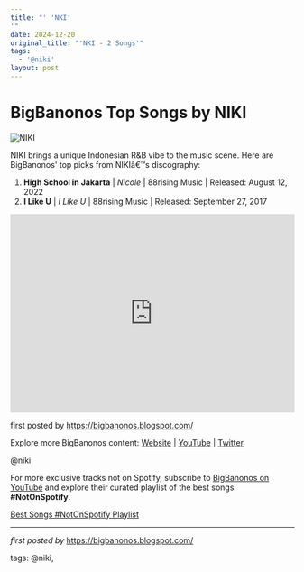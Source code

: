 ```yaml
---
title: "' 'NKI'
'"
date: 2024-12-20
original_title: "'NKI - 2 Songs'"
tags:
  - '@niki'
layout: post
---
```

<h1>BigBanonos Top Songs by NIKI</h1>
<img src="https://equatemagazine.com/wp-content/uploads/2022/08/Equate_Stories-1080x1080_Equate_watermark-02-1-1000x1000.jpg" alt="NIKI"> <p>NIKI brings a unique Indonesian R&B vibe to the music scene. Here are BigBanonos' top picks from NIKIâ€™s discography:</p> <ol> <li><strong>High School in Jakarta</strong> | <em>Nicole</em> | 88rising Music | Released: August 12, 2022</li> <li><strong>I Like U</strong> | <em>I Like U</em> | 88rising Music | Released: September 27, 2017</li>
</ol> <div> <iframe src="https://open.spotify.com/embed/playlist/5OX9fYrZHizIWBX45ACI9O?utm_source=generator" width="100%" height="352" frameborder="0" allow="autoplay; clipboard-write; encrypted-media; fullscreen; picture-in-picture" loading="lazy"></iframe>
</div> <p>first posted by <a href="https://bigbanonos.blogspot.com/">https://bigbanonos.blogspot.com/</a></p> <div> <p>Explore more BigBanonos content: <a href="https://bigbanonos.blogspot.com/">Website</a> | <a href="https://www.youtube.com/@BigBanonos">YouTube</a> | <a href="https://x.com/bigbanonos">Twitter</a></p>
</div> <!-- Tags -->
<p>@niki</p>


<!--Subscribe and Playlist Links-->
<div>
    <p>For more exclusive tracks not on Spotify, subscribe to <a href="https://www.youtube.com/@BigBanonos" target="_blank">BigBanonos on YouTube</a> and explore their curated playlist of the best songs <strong>#NotOnSpotify</strong>.</p>
    <p><a href="https://www.youtube.com/playlist?list=PLtuNtuTatqI0kFahUCbtbfenC_ET5O_tr" target="_blank">Best Songs #NotOnSpotify Playlist<br /></a></p></div>

<hr />

<p><em>first posted by</em> <a href="https://bigbanonos.blogspot.com/" rel="noopener" target="_new">https://bigbanonos.blogspot.com/</a></p>

<p>tags: @niki,</p>
